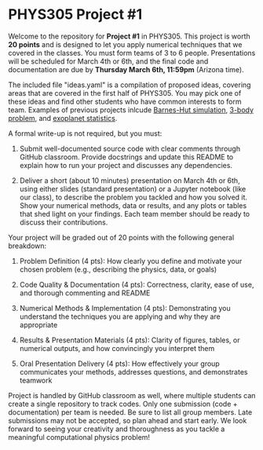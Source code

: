 # PHYS305 Project #1

Welcome to the repository for **Project #1** in PHYS305.
This project is worth **20 points** and is designed to let you apply
numerical techniques that we covered in the classes.
You must form teams of 3 to 6 people.
Presentations will be scheduled for March 4th or 6th, and the final
code and documentation are due by **Thursday March 6th, 11:59pm**
(Arizona time).

The included file "ideas.yaml" is a compilation of proposed ideas,
covering areas that are covered in the first half of PHYS305.
You may pick one of these ideas and find other students who have
common interests to form team.
Examples of previous projects inlcude
[Barnes-Hut simulation](https://github.com/uarizona-2022spring-phys105a/AG-Project-2),
[3-body problem](https://github.com/uarizona-2022spring-phys105a/adelawad-Three-Body-Problem-Project-2), and
[exoplanet statistics](https://github.com/ua-2024q3-astr513/ASTRSTATS513_final).

A formal write-up is not required, but you must:

1. Submit well-documented source code with clear comments through
   GitHub classroom.
   Provide docstrings and update this README to explain how to run
   your project and discusses any dependencies.

2. Deliver a short (about 10 minutes) presentation on March 4th or
   6th, using either slides (standard presentation) or a Jupyter
   notebook (like our class), to describe the problem you tackled and
   how you solved it.
   Show your numerical methods, data or results, and any plots or
   tables that shed light on your findings.
   Each team member should be ready to discuss their contributions.

Your project will be graded out of 20 points with the following
general breakdown:

1. Problem Definition (4 pts): How clearly you define and motivate
   your chosen problem (e.g., describing the physics, data, or goals)

2. Code Quality & Documentation (4 pts): Correctness, clarity, ease of
   use, and thorough commenting and README

3. Numerical Methods & Implementation (4 pts): Demonstrating you
   understand the techniques you are applying and why they are
   appropriate

4. Results & Presentation Materials (4 pts): Clarity of figures,
   tables, or numerical outputs, and how convincingly you interpret
   them

5. Oral Presentation Delivery (4 pts): How effectively your group
   communicates your methods, addresses questions, and demonstrates
   teamwork

Project is handled by GitHub classroom as well, where multiple
students can create a single repository to track codes.
Only one submission (code + documentation) per team is needed.
Be sure to list all group members.
Late submissions may not be accepted, so plan ahead and start
early.
We look forward to seeing your creativity and thoroughness as you
tackle a meaningful computational physics problem!
